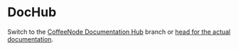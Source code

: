 
# DocHub

Switch to the [CoffeeNode Documentation Hub](https://github.com/loveencounterflow/dochub/tree/gh-pages)
branch or [head for the actual documentation](http://loveencounterflow.github.io/doc-hub).
